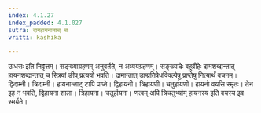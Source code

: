 ```yaml
---
index: 4.1.27
index_padded: 4.1.027
sutra: दामहायनानाच् च
vritti: kashika

---
```

ऊधसः इति निवृ̄त्तम्। सङ्ख्याग्रहणम् अनुवर्तते, न अव्ययग्रहणम्। सङ्ख्यादेः बहुव्रीहेः दामशब्दान्तात् हायनशब्दान्तात् च स्त्रियां ङीप् प्रत्ययो भवति। दामान्तात् डाप्प्रतिषेधविक्ल्पेषु प्राप्तेषु नित्यार्थं वचनम्। द्विदाम्नी। त्रिदाम्नी। हायनान्ताट् टापि प्राप्ते। द्विहायनी। त्रिहायणी। चतुर्हायणी। हायनो वयसि स्मृतः। तेन इह न भवति, द्विहायना शाला। त्रिहायना। चतुर्हायना। णत्वम् अपि त्रिचतुर्भ्याम् हायनस्य इति वयस्य इव स्मर्यते।